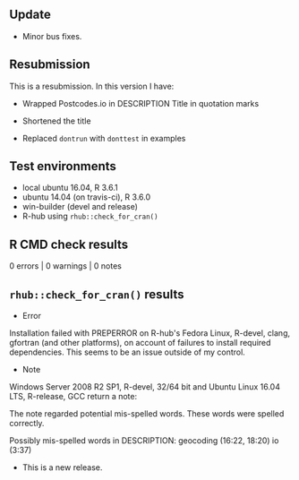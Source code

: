 ## Update

* Minor bus fixes.

## Resubmission

This is a resubmission. In this version I have:

* Wrapped Postcodes.io in DESCRIPTION Title in quotation marks

* Shortened the title

* Replaced `dontrun` with `donttest` in examples

## Test environments
* local ubuntu 16.04, R 3.6.1
* ubuntu 14.04 (on travis-ci), R 3.6.0
* win-builder (devel and release)
* R-hub using `rhub::check_for_cran()`

## R CMD check results

0 errors | 0 warnings | 0 notes

## `rhub::check_for_cran()` results

* Error

Installation failed with PREPERROR on R-hub's Fedora Linux, R-devel, clang, gfortran (and other platforms), on account of failures to install required dependencies. This seems to be an issue outside of my control.

* Note

Windows Server 2008 R2 SP1, R-devel, 32/64 bit and Ubuntu Linux 16.04 LTS, R-release, GCC return a note:

The note regarded potential mis-spelled words. These words were spelled correctly.

Possibly mis-spelled words in DESCRIPTION:
  geocoding (16:22, 18:20)
  io (3:37)

* This is a new release.
